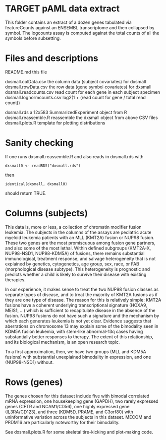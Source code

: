 # TARGET pAML data extract 

This folder contains an extract of a dozen genes tabulated via featureCounts
against an ENSEMBL transcriptome and then collapsed by symbol. The logcounts 
assay is computed against the total counts of all the symbols before subsetting.

# Files and descriptions

README.md                   this file

dxsmall.colData.csv         the column data (subject covariates) for dxsmall
dxsmall.rowData.csv         the row data (gene symbol covariates) for dxsmall 
dxsmall.readcounts.csv      read count for each gene in each subject specimen
dxsmall.lognormcounts.csv   log2(1 + (read count for gene / total read count)) 

dxsmall.rds                 a 12x583 SummarizedExperiment object from R
dxsmall.reassemble.R        reassemble the dxsmall object from above CSV files 
dxsmall.plots.R             template for plotting distributions

# Sanity checking 

If one runs dxsmall.reassemble.R and also reads in dxsmall.rds with 

```dxsmall0 <- readRDS("dxsmall.rds")```

then 

```identical(dxsmall, dxsmall0)```

should return TRUE. 


# Columns (subjects)

This data is, more or less, a collection of chromatin modifier fusion leukemia.
The subjects in the columns of the assays are pediatric acute myeloid leukemia
patients with an MLL (KMT2A) fusion or NUP98 fusion. These two genes are the
most promiscuous among fusion gene partners, and also some of the most lethal.
Within defined subgroups (KMT2A-X, NUP98-NSD1, NUP98-KDM5A) of fusions, there
remains substantial immunological, treatment response, and salvage heterogeneity
that is not explained by genetics, cytogenetics, age group, sex, race, or FAB 
(morphological disease subtype). This heterogeneity is prognostic and predicts 
whether a child is likely to survive their disease with existing therapies.

In our experience, it makes sense to treat the two NUP98 fusion classes as 
separate types of disease, and to treat the majority of KMT2A fusions as if 
they are one type of disease. The reason for this is relatively simple: KMT2A
fusions have a coherent underlying transcriptional signature (HOXA9, MEIS1, ...)
which is sufficient to recapitulate disease in the absence of the fusion. NUP98
fusions do not have such a signature and the mechanism by which each generates 
leukemia is not yet clear. Evidence suggests that aberrations on chromosome 13 
may explain some of the bimodality seen in KDM5A fusion leukemia, with stem-like
abnormal-13q cases having substantially better responses to therapy. The extent
of this relationship, and its biological mechanism, is an open research topic.

To a first approximation, then, we have two groups (MLL and KDM5A fusions) with
substantial unexplained bimodality in expression, and one (NUP98-NSD1) without. 

# Rows (genes)

The genes chosen for this dataset include five with bimodal correlated mRNA 
expression, one housekeeping gene (GAPDH), two rarely expressed genes (CFTR
and NCAM1/CD56), one highly expressed gene (IL3RA/CD123), and three (KDM5D,
PRAME, and C3orf80) with uninformative variation across the subjects in this
dataset. MECOM and PRDM16 are particularly noteworthy for their bimodality. 

See dxsmall.plots.R for some skeletal tire-kicking and plot-making code. 
